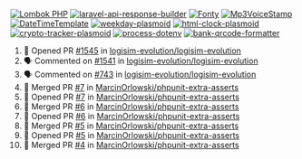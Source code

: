 [![Lombok PHP](https://github-readme-stats.vercel.app/api/pin/?username=MarcinOrlowski&repo=lombok-php&theme=default&hide_border=true&title_color=87c9c3&text_color=62696d&icon_color=636a6d&bg_color=30393e)](https://github.com/MarcinOrlowski/lombok-php)
[![laravel-api-response-builder](https://github-readme-stats.vercel.app/api/pin/?username=MarcinOrlowski&repo=laravel-api-response-builder&theme=default&hide_border=true&title_color=87c9c3&text_color=62696d&icon_color=636a6d&bg_color=30393e)](https://github.com/MarcinOrlowski/laravel-api-response-builder)
[![Fonty](https://github-readme-stats.vercel.app/api/pin/?username=MarcinOrlowski&repo=Fonty&theme=default&hide_border=true&title_color=87c9c3&text_color=62696d&icon_color=636a6d&bg_color=30393e)](https://github.com/MarcinOrlowski/Fonty)
[![Mp3VoiceStamp](https://github-readme-stats.vercel.app/api/pin/?username=MarcinOrlowski&repo=Mp3VoiceStamp&theme=default&hide_border=true&title_color=87c9c3&text_color=62696d&icon_color=636a6d&bg_color=30393e)](https://github.com/MarcinOrlowski/Mp3VoiceStamp)
[![DateTimeTemplate](https://github-readme-stats.vercel.app/api/pin/?username=MarcinOrlowski&repo=DateTimeTemplate&theme=default&hide_border=true&title_color=87c9c3&text_color=62696d&icon_color=636a6d&bg_color=30393e)](https://github.com/MarcinOrlowski/DateTimeTemplate)
[![weekday-plasmoid](https://github-readme-stats.vercel.app/api/pin/?username=MarcinOrlowski&repo=weekday-plasmoid&theme=default&hide_border=true&title_color=87c9c3&text_color=62696d&icon_color=636a6d&bg_color=30393e)](https://github.com/MarcinOrlowski/weekday-plasmoid)
[![html-clock-plasmoid](https://github-readme-stats.vercel.app/api/pin/?username=MarcinOrlowski&repo=html-clock-plasmoid&theme=default&hide_border=true&title_color=87c9c3&text_color=62696d&icon_color=636a6d&bg_color=30393e)](https://github.com/MarcinOrlowski/html-clock-plasmoid)
[![crypto-tracker-plasmoid](https://github-readme-stats.vercel.app/api/pin/?username=MarcinOrlowski&repo=crypto-tracker-plasmoid&theme=default&hide_border=true&title_color=87c9c3&text_color=62696d&icon_color=636a6d&bg_color=30393e)](https://github.com/MarcinOrlowski/crypto-tracker-plasmoid)
[![process-dotenv](https://github-readme-stats.vercel.app/api/pin/?username=MarcinOrlowski&repo=process-dotenv&theme=default&hide_border=true&title_color=87c9c3&text_color=62696d&icon_color=636a6d&bg_color=30393e)](https://github.com/MarcinOrlowski/process-dotenv)
[![bank-qrcode-formatter](https://github-readme-stats.vercel.app/api/pin/?username=MarcinOrlowski&repo=bank-qrcode-formatter&theme=default&hide_border=true&title_color=87c9c3&text_color=62696d&icon_color=636a6d&bg_color=30393e)](https://github.com/MarcinOrlowski/bank-qrcode-formatter)

<!--START_SECTION:activity-->
1. 💪 Opened PR [#1545](https://github.com/logisim-evolution/logisim-evolution/pull/1545) in [logisim-evolution/logisim-evolution](https://github.com/logisim-evolution/logisim-evolution)
2. 🗣 Commented on [#1541](https://github.com/logisim-evolution/logisim-evolution/issues/1541) in [logisim-evolution/logisim-evolution](https://github.com/logisim-evolution/logisim-evolution)
3. 🗣 Commented on [#743](https://github.com/logisim-evolution/logisim-evolution/issues/743) in [logisim-evolution/logisim-evolution](https://github.com/logisim-evolution/logisim-evolution)
4. 🎉 Merged PR [#7](https://github.com/MarcinOrlowski/phpunit-extra-asserts/pull/7) in [MarcinOrlowski/phpunit-extra-asserts](https://github.com/MarcinOrlowski/phpunit-extra-asserts)
5. 💪 Opened PR [#7](https://github.com/MarcinOrlowski/phpunit-extra-asserts/pull/7) in [MarcinOrlowski/phpunit-extra-asserts](https://github.com/MarcinOrlowski/phpunit-extra-asserts)
6. 🎉 Merged PR [#6](https://github.com/MarcinOrlowski/phpunit-extra-asserts/pull/6) in [MarcinOrlowski/phpunit-extra-asserts](https://github.com/MarcinOrlowski/phpunit-extra-asserts)
7. 💪 Opened PR [#6](https://github.com/MarcinOrlowski/phpunit-extra-asserts/pull/6) in [MarcinOrlowski/phpunit-extra-asserts](https://github.com/MarcinOrlowski/phpunit-extra-asserts)
8. 🎉 Merged PR [#5](https://github.com/MarcinOrlowski/phpunit-extra-asserts/pull/5) in [MarcinOrlowski/phpunit-extra-asserts](https://github.com/MarcinOrlowski/phpunit-extra-asserts)
9. 💪 Opened PR [#5](https://github.com/MarcinOrlowski/phpunit-extra-asserts/pull/5) in [MarcinOrlowski/phpunit-extra-asserts](https://github.com/MarcinOrlowski/phpunit-extra-asserts)
10. 🎉 Merged PR [#4](https://github.com/MarcinOrlowski/phpunit-extra-asserts/pull/4) in [MarcinOrlowski/phpunit-extra-asserts](https://github.com/MarcinOrlowski/phpunit-extra-asserts)
<!--END_SECTION:activity-->

